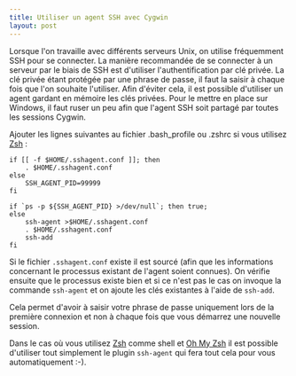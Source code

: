 ```yaml
---
title: Utiliser un agent SSH avec Cygwin
layout: post
---
```

Lorsque l'on travaille avec différents serveurs Unix, on utilise fréquemment SSH pour se connecter. La manière recommandée de se connecter à un serveur par le biais de SSH est d'utiliser l'authentification par clé privée. La clé privée étant protégée par une phrase de passe, il faut la saisir à chaque fois que l'on souhaite l'utiliser. Afin d'éviter cela, il est possible d'utiliser un agent gardant en mémoire les clés privées.
Pour le mettre en place sur Windows, il faut ruser un peu afin que l'agent SSH soit partagé par toutes les sessions Cygwin.

Ajouter les lignes suivantes au fichier .bash_profile ou .zshrc si vous utilisez [Zsh] :

	if [[ -f $HOME/.sshagent.conf ]]; then
		. $HOME/.sshagent.conf
	else
		SSH_AGENT_PID=99999
	fi

	if `ps -p ${SSH_AGENT_PID} >/dev/null`; then true;
	else
		ssh-agent >$HOME/.sshagent.conf
		. $HOME/.sshagent.conf
		ssh-add
	fi

Si le fichier `.sshagent.conf` existe il est sourcé (afin que les informations concernant le processus existant de l'agent soient connues). On vérifie ensuite que le processus existe bien et si ce n'est pas le cas on invoque la commande `ssh-agent` et on ajoute les clés existantes à l'aide de `ssh-add`.

Cela permet d'avoir à saisir votre phrase de passe uniquement lors de la première connexion et non à chaque fois que vous démarrez une nouvelle session.

Dans le cas où vous utilisez [Zsh] comme shell et [Oh My Zsh] il est possible d'utiliser tout simplement le plugin `ssh-agent` qui fera tout cela pour vous automatiquement :-).

[Zsh]: http://www.zsh.org/
[Oh My Zsh]: http://ohmyz.sh/
